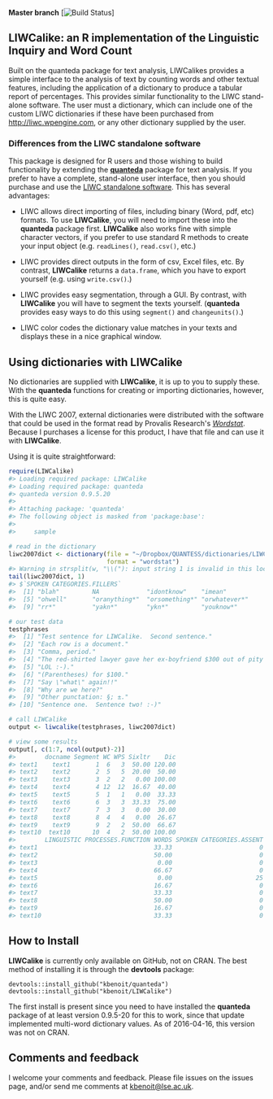 **Master branch** \[![Build Status](https://travis-ci.org/kbenoit/LIWCalike.svg?branch=master)\]

LIWCalike: an R implementation of the Linguistic Inquiry and Word Count
-----------------------------------------------------------------------

Built on the quanteda package for text analysis, LIWCalikes provides a simple interface to the analysis of text by counting words and other textual features, including the application of a dictionary to produce a tabular report of percentages. This provides similar functionality to the LIWC stand-alone software. The user must a dictionary, which can include one of the custom LIWC dictionaries if these have been purchased from <http://liwc.wpengine.com>, or any other dictionary supplied by the user.

### Differences from the LIWC standalone software

This package is designed for R users and those wishing to build functionality by extending the [**quanteda**](https://github.com/kbenoit/quanteda) package for text analysis. If you prefer to have a complete, stand-alone user interface, then you should purchase and use the [LIWC standalone software](http://liwc.wpengine.com). This has several advantages:

-   LIWC allows direct importing of files, including binary (Word, pdf, etc) formats. To use **LIWCalike**, you will need to import these into the **quanteda** package first.
    **LIWCalike** also works fine with simple character vectors, if you prefer to use standard R methods to create your input object (e.g. `readLines()`, `read.csv()`, etc.)

-   LIWC provides direct outputs in the form of csv, Excel files, etc. By contrast, **LIWCalike** returns a `data.frame`, which you have to export yourself (e.g. using `write.csv()`.)

-   LIWC provides easy segmentation, through a GUI. By contrast, with **LIWCalike** you will have to segment the texts yourself. (**quanteda** provides easy ways to do this using `segment()` and `changeunits()`.)

-   LIWC color codes the dictionary value matches in your texts and displays these in a nice graphical window.

Using dictionaries with LIWCalike
---------------------------------

No dictionaries are supplied with **LIWCalike**, it is up to you to supply these. With the **quanteda** functions for creating or importing dictionaries, however, this is quite easy.

With the LIWC 2007, external dictionaries were distributed with the software that could be used in the format read by Provalis Research's [*Wordstat*](http://provalisresearch.com/products/content-analysis-software/). Because I purchases a license for this product, I have that file and can use it with **LIWCalike**.

Using it is quite straightforward:

``` r
require(LIWCalike)
#> Loading required package: LIWCalike
#> Loading required package: quanteda
#> quanteda version 0.9.5.20
#> 
#> Attaching package: 'quanteda'
#> The following object is masked from 'package:base':
#> 
#>     sample

# read in the dictionary
liwc2007dict <- dictionary(file = "~/Dropbox/QUANTESS/dictionaries/LIWC/LIWC2007.cat", 
                           format = "wordstat")
#> Warning in strsplit(w, "\\("): input string 1 is invalid in this locale
tail(liwc2007dict, 1)
#> $`SPOKEN CATEGORIES.FILLERS`
#>  [1] "blah"         NA             "idontknow"    "imean"       
#>  [5] "ohwell"       "oranything*"  "orsomething*" "orwhatever*" 
#>  [9] "rr*"          "yakn*"        "ykn*"         "youknow*"

# our test data
testphrases
#>  [1] "Test sentence for LIWCalike.  Second sentence."                   
#>  [2] "Each row is a document."                                          
#>  [3] "Comma, period."                                                   
#>  [4] "The red-shirted lawyer gave her ex-boyfriend $300 out of pity :(."
#>  [5] "LOL :-)."                                                         
#>  [6] "(Parentheses) for $100."                                          
#>  [7] "Say \"what\" again!!"                                             
#>  [8] "Why are we here?"                                                 
#>  [9] "Other punctation: §; ±."                                          
#> [10] "Sentence one.  Sentence two! :-)"

# call LIWCalike
output <- liwcalike(testphrases, liwc2007dict)

# view some results
output[, c(1:7, ncol(output)-2)]
#>        docname Segment WC WPS Sixltr    Dic
#> text1    text1       1  6   3  50.00 120.00
#> text2    text2       2  5   5  20.00  50.00
#> text3    text3       3  2   2   0.00 100.00
#> text4    text4       4 12  12  16.67  40.00
#> text5    text5       5  1   1   0.00  33.33
#> text6    text6       6  3   3  33.33  75.00
#> text7    text7       7  3   3   0.00  30.00
#> text8    text8       8  4   4   0.00  26.67
#> text9    text9       9  2   2  50.00  66.67
#> text10  text10      10  4   2  50.00 100.00
#>        LINGUISTIC PROCESSES.FUNCTION WORDS SPOKEN CATEGORIES.ASSENT
#> text1                                33.33                        0
#> text2                                50.00                        0
#> text3                                 0.00                        0
#> text4                                66.67                        0
#> text5                                 0.00                       25
#> text6                                16.67                        0
#> text7                                33.33                        0
#> text8                                50.00                        0
#> text9                                16.67                        0
#> text10                               33.33                        0
```

How to Install
--------------

**LIWCalike** is currently only available on GitHub, not on CRAN. The best method of installing it is through the **devtools** package:

    devtools::install_github("kbenoit/quanteda")
    devtools::install_github("kbenoit/LIWCalike")

The first install is present since you need to have installed the **quanteda** package of at least version 0.9.5-20 for this to work, since that update implemented multi-word dictionary values. As of 2016-04-16, this version was not on CRAN.

Comments and feedback
---------------------

I welcome your comments and feedback. Please file issues on the issues page, and/or send me comments at <kbenoit@lse.ac.uk>.

